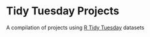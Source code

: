 # Tidy Tuesday Projects

A compilation of projects using [R Tidy Tuesday](https://github.com/rfordatascience/tidytuesday) datasets
